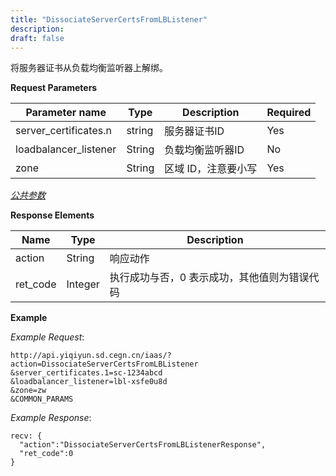 ```yaml
---
title: "DissociateServerCertsFromLBListener"
description: 
draft: false
---
```




将服务器证书从负载均衡监听器上解绑。

**Request Parameters**

| Parameter name | Type | Description | Required |
| --- | --- | --- | --- |
| server_certificates.n | string | 服务器证书ID | Yes |
| loadbalancer_listener | String | 负载均衡监听器ID | No |
| zone | String | 区域 ID，注意要小写 | Yes |

[_公共参数_](../../../parameters/)

**Response Elements**

| Name | Type | Description |
| --- | --- | --- |
| action | String | 响应动作 |
| ret_code | Integer | 执行成功与否，0 表示成功，其他值则为错误代码 |

**Example**

_Example Request_:

```
http://api.yiqiyun.sd.cegn.cn/iaas/?action=DissociateServerCertsFromLBListener
&server_certificates.1=sc-1234abcd
&loadbalancer_listener=lbl-xsfe0u8d
&zone=zw
&COMMON_PARAMS
```

_Example Response_:

```
recv: {
  "action":"DissociateServerCertsFromLBListenerResponse",
  "ret_code":0
}
```
